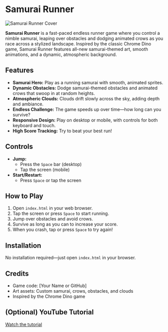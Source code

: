 # Samurai Runner

![Samurai Runner Cover](SamuraiRunStart.png)

**Samurai Runner** is a fast-paced endless runner game where you control a nimble samurai, leaping over obstacles and dodging animated crows as you race across a stylized landscape. Inspired by the classic Chrome Dino game, Samurai Runner features all-new samurai-themed art, smooth animations, and a dynamic, atmospheric background.

## Features

- **Samurai Hero:** Play as a running samurai with smooth, animated sprites.
- **Dynamic Obstacles:** Dodge samurai-themed obstacles and animated crows that swoop in at random heights.
- **Atmospheric Clouds:** Clouds drift slowly across the sky, adding depth and ambiance.
- **Endless Challenge:** The game speeds up over time—how long can you survive?
- **Responsive Design:** Play on desktop or mobile, with controls for both keyboard and touch.
- **High Score Tracking:** Try to beat your best run!

## Controls

- **Jump:**  
  - Press the `Space` bar (desktop)  
  - Tap the screen (mobile)
- **Start/Restart:**  
  - Press `Space` or tap the screen

## How to Play

1. Open `index.html` in your web browser.
2. Tap the screen or press `Space` to start running.
3. Jump over obstacles and avoid crows.
4. Survive as long as you can to increase your score.
5. When you crash, tap or press `Space` to try again!

## Installation

No installation required—just open `index.html` in your browser.

## Credits

- Game code: [Your Name or GitHub]
- Art assets: Custom samurai, crows, obstacles, and clouds
- Inspired by the Chrome Dino game

## (Optional) YouTube Tutorial

[Watch the tutorial](https://youtu.be/ooru4pyEv1I)

